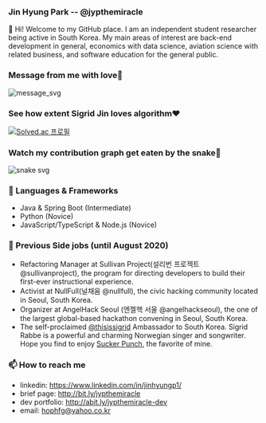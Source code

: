 ### Jin Hyung Park -- @jypthemiracle

👋 Hi! Welcome to my GitHub place.
I am an independent student researcher being active in South Korea. My main areas of interest are back-end development in general, economics with data science, aviation science with related business, and software education for the general public.

### Message from me with love💪
![message_svg](https://github.com/jypthemiracle/jypthemiracle/blob/master/chat.svg)

### See how extent Sigrid Jin loves algorithm❤️
[![Solved.ac
프로필](http://mazassumnida.wtf/api/v2/generate_badge?boj=jypthemiracle)](https://solved.ac/jypthemiracle)

### Watch my contribution graph get eaten by the snake🐍
![snake svg](https://github.com/jypthemiracle/jypthemiracle/blob/output/github-contribution-grid-snake.svg)

### 🔭 Languages & Frameworks
- Java & Spring Boot (Intermediate)
- Python (Novice)
- JavaScript/TypeScript & Node.js (Novice)

### 👯 Previous Side jobs (until August 2020)
- Refactoring Manager at Sullivan Project(설리번 프로젝트 @sullivanproject), the program for directing developers to build their first-ever instructional experience.
- Activist at NullFull(널채움 @nullfull), the civic hacking community located in Seoul, South Korea.
- Organizer at AngelHack Seoul (엔젤핵 서울 @angelhackseoul), the one of the largest global-based hackathon convening in Seoul, South Korea.
- The self-proclaimed [@thisissigrid](https://www.thisissigrid.com/) Ambassador to South Korea. Sigrid Rabbe is a powerful and charming Norwegian singer and songwriter. Hope you find to enjoy [Sucker Punch](https://www.youtube.com/watch?v=1uHt2LrCSWg), the favorite of mine.

### 📫 How to reach me
- linkedin: https://www.linkedin.com/in/jinhyungp1/
- brief page: http://bit.ly/jypthemiracle
- dev portfolio: http://abit.ly/jypthemiracle-dev
- email: hophfg@yahoo.co.kr
